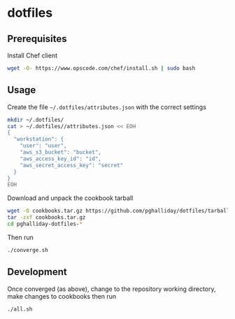dotfiles
========

Prerequisites
-------------

Install Chef client

```sh
wget -O- https://www.opscode.com/chef/install.sh | sudo bash
```

Usage
-----

Create the file `~/.dotfiles/attributes.json` with the correct settings

```sh
mkdir ~/.dotfiles/
cat > ~/.dotfiles//attributes.json << EOH
{
  "workstation": {
    "user": "user",
    "aws_s3_bucket": "bucket",
    "aws_access_key_id": "id",
    "aws_secret_access_key": "secret"
  }
}
EOH
```

Download and unpack the cookbook tarball

```sh
wget -O cookbooks.tar.gz https://github.com/pghalliday/dotfiles/tarball/vendor
tar -zxf cookbooks.tar.gz
cd pghalliday-dotfiles-*
```

Then run

```sh
./converge.sh
```

Development
-----------

Once converged (as above), change to the repository working directory, make changes to cookbooks then run

```sh
./all.sh
```
